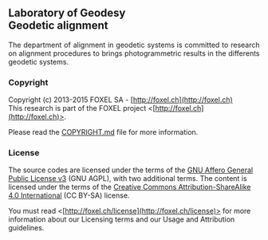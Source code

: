 
## Laboratory of Geodesy <br /> Geodetic alignment

<p align="justify">
The department of alignment in geodetic systems is committed to research on
alignment procedures to brings photogrammetric results in the differents
geodetic systems.
</p>

### Copyright

Copyright (c) 2013-2015 FOXEL SA - [http://foxel.ch](http://foxel.ch)<br />
This research is part of the FOXEL project <[http://foxel.ch](http://foxel.ch)>.

Please read the [COPYRIGHT.md](COPYRIGHT.md) file for more information.


### License

The source codes are licensed under the terms of the
[GNU Affero General Public License v3](http://www.gnu.org/licenses/agpl.html)
(GNU AGPL), with two additional terms. The content is licensed under the terms
of the
[Creative Commons Attribution-ShareAlike 4.0 International](http://creativecommons.org/licenses/by-sa/4.0/)
(CC BY-SA) license.

You must read <[http://foxel.ch/license](http://foxel.ch/license)> for more
information about our Licensing terms and our Usage and Attribution guidelines.

